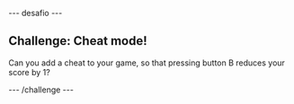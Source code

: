 \--- desafio \---

## Challenge: Cheat mode!

Can you add a cheat to your game, so that pressing button B reduces your score by 1?

\--- /challenge \---